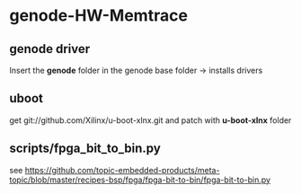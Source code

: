 # genode-HW-Memtrace
## genode driver
Insert the **genode** folder in the genode base folder -> installs drivers

## uboot 
get git://github.com/Xilinx/u-boot-xlnx.git and patch with **u-boot-xlnx** folder

## scripts/fpga_bit_to_bin.py
see https://github.com/topic-embedded-products/meta-topic/blob/master/recipes-bsp/fpga/fpga-bit-to-bin/fpga-bit-to-bin.py